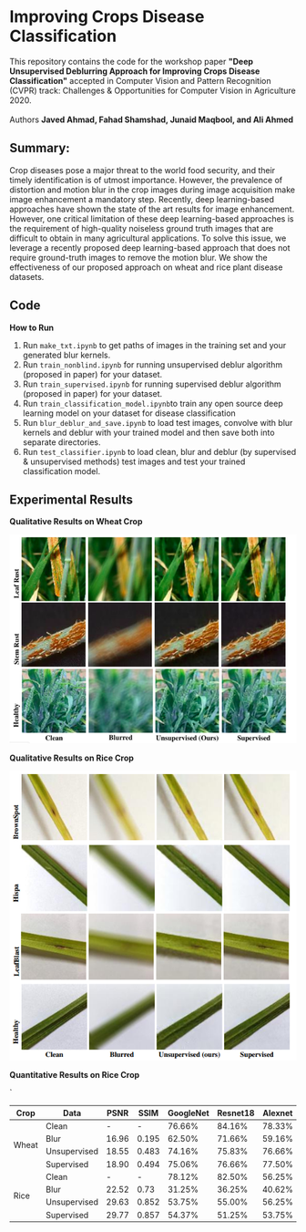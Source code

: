# Improving Crops Disease Classification
This repository contains the code for the workshop paper **"Deep Unsupervised Deblurring Approach for Improving Crops Disease Classification"** accepted in Computer Vision and Pattern Recognition (CVPR) track: Challenges & Opportunities for Computer Vision in Agriculture 2020.  
<br />  Authors **Javed Ahmad, Fahad Shamshad, Junaid Maqbool, and Ali Ahmed** 
<br />
## Summary:
Crop diseases pose a major threat to the world food security, and their timely identification is of utmost importance. However, the prevalence of distortion and motion blur in the crop images during image acquisition make image enhancement a mandatory step. Recently, deep learning-based approaches have shown the state of the art results for image enhancement. However, one critical limitation of these deep learning-based approaches is the requirement of high-quality noiseless ground truth images
that are difficult to obtain in many agricultural applications. To solve this issue, we leverage a recently proposed deep
learning-based approach that does not require ground-truth images to remove the motion blur. We show the effectiveness of our proposed approach on wheat and rice plant disease datasets.

## Code
**How to Run**
1. Run `make_txt.ipynb`  to get paths of images in the training set and your generated blur kernels.
2. Run `train_nonblind.ipynb`  for running unsupervised deblur algorithm (proposed in paper) for your dataset.
3. Run `train_supervised.ipynb`  for running supervised deblur algorithm (proposed in paper) for your dataset.
4. Run `train_classification_model.ipynb`to train any open source deep learning model on your dataset for disease classification
5. Run `blur_deblur_and_save.ipynb` to load test images, convolve with blur kernels and deblur with your trained model and then save  both into separate directories.
6. Run `test_classifier.ipynb` to load clean, blur and deblur (by supervised & unsupervised methods) test images and test your trained classification model.

## Experimental Results
**Qualitative Results on Wheat Crop**
<p align="center">
  <img src="./Images/wheat_quality.png" width="600" title="Qualitative result on wheat data">
</p>

**Qualitative Results on Rice Crop**
<p align="center">
  <img src="./Images/rice_quality.png" width="600" title="Qualitative result on wheat data">
</p>


**Quantitative Results on Rice Crop**
<table>
    <thead>
        <tr>
            <th>Crop</th>
            <th>Data</th>
            <th>PSNR</th>
            <th>SSIM</th>
            <th>GoogleNet</th>
            <th>Resnet18</th>
            <th>Alexnet</th>
            <th>VGG11</th>
            <th>Squeezenet</th>
            <th>Densenet</th>
        </tr>
    </thead>
    <tbody>
        <tr>
            <td rowspan=4>Wheat</td>
            <td> Clean  </td>
            <td>  -    </td>
            <td>  -    </td>
            <td>  76.66%   </td>
            <td>   84.16% </td>
            <td>  78.33% </td>
            <td>  68.33% </td>
            <td>   83.33%   </td>
            <td>  78.33%  </td>`
        </tr>
        <tr>
            <td> Blur   </td>
            <td> 16.96 </td>
            <td> 0.195 </td>
            <td>  62.50%   </td>
            <td>   71.66% </td>
            <td>  59.16% </td>
            <td>  46.66% </td>
            <td>   65.00%   </td>
            <td>  58.33%  </td>
        </tr>
        <tr>
            <td> Unsupervised </td>
            <td> 18.55 </td>
            <td> 0.483 </td>
            <td>  74.16%   </td>
            <td>   75.83% </td>
            <td>  76.66% </td>
            <td>  67.50% </td>
            <td>   77.50%   </td>
            <td>  73.33%  </td>
        </tr>
        <tr>
            <td> Supervised   </td>
            <td> 18.90 </td>
            <td> 0.494 </td>
            <td>  75.06%   </td>
            <td>   76.66% </td>
            <td>  77.50% </td>
            <td>  67.50% </td>
            <td>   78.33%   </td>
            <td>  74.16%  </td>
        </tr>
        <tr>
            <td rowspan=4> Rice  </td>
            <td> Clean  </td>
            <td>   -   </td>
            <td>  -    </td>
            <td>  78.12%   </td>
            <td>   82.50% </td>
            <td>  56.25% </td>
            <td>  83.75% </td>
            <td>   77.50%   </td>
            <td>  81.87%  </td>
        </tr>
        <tr>
            <td> Blur   </td>
            <td> 22.52 </td>
            <td> 0.73  </td>
            <td>  31.25%   </td>
            <td>   36.25% </td>
            <td>  40.62% </td>
            <td>  26.25% </td>
            <td>   25.62%   </td>
            <td>  30.00%  </td>
        </tr>
        <tr>
            <td> Unsupervised </td>
            <td> 29.63 </td>
            <td> 0.852 </td>
            <td>  53.75%   </td>
            <td>   55.00% </td>
            <td>  56.25% </td>
            <td>  52.50% </td>
            <td>   52.50%   </td>
            <td>  57.50%  </td>
        </tr>
        <tr>
            <td> Supervised   </td>
            <td> 29.77 </td>
            <td> 0.857 </td>
            <td>  54.37%   </td>
            <td>   51.25% </td>
            <td>  53.75% </td>
            <td>  56.25% </td>
            <td>   46.83%   </td>
            <td>  61.25%  </td>
        </tr>
    </tbody>
</table>
